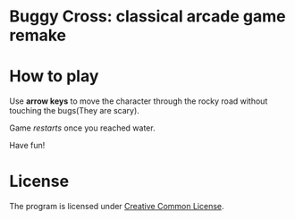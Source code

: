 Buggy Cross: classical arcade game remake
===============================
How to play
===============================
Use **arrow keys** to move the character through the rocky road without touching the bugs(They are scary).

Game _restarts_ once you reached water.

Have fun!

License
===============================
The program is licensed under [Creative Common License](https://creativecommons.org/licenses/).

